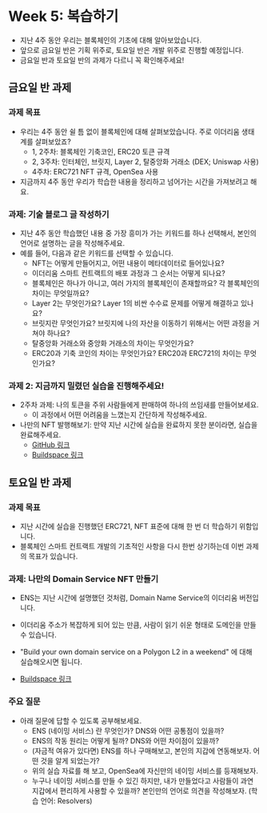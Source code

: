 # Week 5: 복습하기

* 지난 4주 동안 우리는 블록체인의 기초에 대해 알아보았습니다.
* 앞으로 금요일 반은 기획 위주로, 토요일 반은 개발 위주로 진행할 예정입니다.
* 금요일 반과 토요일 반의 과제가 다르니 꼭 확인해주세요!

## 금요일 반 과제

### 과제 목표

* 우리는 4주 동안 쉴 틈 없이 블록체인에 대해 살펴보았습니다. 주로 이더리움 생태계를 살펴보았죠?
  * 1, 2주차: 블록체인 기축코인, ERC20 토큰 규격
  * 2, 3주차: 인터체인, 브릿지, Layer 2, 탈중앙화 거래소 (DEX; Uniswap 사용)
  * 4주차: ERC721 NFT 규격, OpenSea 사용
* 지금까지 4주 동안 우리가 학습한 내용을 정리하고 넘어가는 시간을 가져보려고 해요.

### 과제: 기술 블로그 글 작성하기

* 지난 4주 동안 학습했던 내용 중 가장 흥미가 가는 키워드를 하나 선택해서, 본인의 언어로 설명하는 글을 작성해주세요.
* 예를 들어, 다음과 같은 키워드를 선택할 수 있습니다.
  * NFT는 어떻게 만들어지고, 어떤 내용이 메타데이터로 들어있나요?
  * 이더리움 스마트 컨트랙트의 배포 과정과 그 순서는 어떻게 되나요?
  * 블록체인은 하나가 아니고, 여러 가지의 블록체인이 존재할까요? 각 블록체인의 차이는 무엇일까요?
  * Layer 2는 무엇인가요? Layer 1의 비싼 수수료 문제를 어떻게 해결하고 있나요?
  * 브릿지란 무엇인가요? 브릿지에 나의 자산을 이동하기 위해서는 어떤 과정을 거쳐야 하나요?
  * 탈중앙화 거래소와 중앙화 거래소의 차이는 무엇인가요?
  * ERC20과 기축 코인의 차이는 무엇인가요? ERC20과 ERC721의 차이는 무엇인가요?

### 과제 2: 지금까지 밀렸던 실습을 진행해주세요!

* 2주차 과제: 나의 토큰을 주위 사람들에게 판매하여 하나의 쓰임새를 만들어보세요.
  * 이 과정에서 어떤 어려움을 느꼈는지 간단하게 작성해주세요.
* 나만의 NFT 발행해보기: 만약 지난 시간에 실습을 완료하지 못한 분이라면, 실습을 완료해주세요.
  * [GitHub 링크](https://github.com/Web3-Study-with-Sigrid-Jin/SOPT-web3-study/tree/main/week_4/NFTExample)
  * [Buildspace 링크](https://buildspace.so/p/mint-nft-collection)

## 토요일 반 과제

### 과제 목표

* 지난 시간에 실습을 진행했던 ERC721, NFT 표준에 대해 한 번 더 학습하기 위함입니다.
* 블록체인 스마트 컨트랙트 개발의 기초적인 사항을 다시 한번 상기하는데 이번 과제의 목표가 있습니다.

### 과제: 나만의 Domain Service NFT 만들기

* ENS는 지난 시간에 설명했던 것처럼, Domain Name Service의 이더리움 버전입니다.
* 이더리움 주소가 복잡하게 되어 있는 만큼, 사람이 읽기 쉬운 형태로 도메인을 만들 수 있습니다.
* "Build your own domain service on a Polygon L2 in a weekend" 에 대해 실습해오시면 됩니다.

* [Buildspace 링크](https://buildspace.so/p/CO1f8c72fd-67a3-4f99-90b8-79879c5da1eb/lessons/LE89a52498-8979-4ff0-b05a-2ae9947da32f)

### 주요 질문

* 아래 질문에 답할 수 있도록 공부해보세요.
  * ENS (네이밍 서비스) 란 무엇인가? DNS와 어떤 공통점이 있을까? 
  * ENS의 작동 원리는 어떻게 될까? DNS와 어떤 차이점이 있을까?
  * (자금적 여유가 있다면) ENS를 하나 구매해보고, 본인의 지갑에 연동해보자. 어떤 것을 알게 되었는가?
  * 위의 실습 자료를 해 보고, OpenSea에 자신만의 네이밍 서비스를 등재해보자.
  * 누구나 네이밍 서비스를 만들 수 있긴 하지만, 내가 만들었다고 사람들이 과연 지갑에서 편리하게 사용할 수 있을까? 본인만의 언어로 의견을 작성해보자. (학습 언어: Resolvers)
